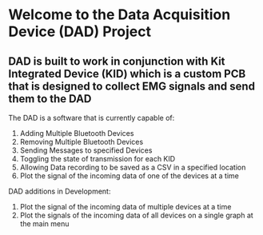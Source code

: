 # Welcome to the Data Acquisition Device (DAD) Project

## DAD is built to work in conjunction with Kit Integrated Device (KID) which is a custom PCB that is designed to collect EMG signals and send them to the DAD


The DAD is a software that is currently capable of:

1) Adding Multiple Bluetooth Devices
2) Removing Multiple Bluetooth Devices
3) Sending Messages to specified Devices
4) Toggling the state of transmission for each KID
5) Allowing Data recording to be saved as a CSV in a specified location
6) Plot the signal of the incoming data of one of the devices at a time

DAD additions in Development:

1) Plot the signal of the incoming data of multiple devices at a time
2) Plot the signals of the incoming data of all devices on a single graph at the main menu
